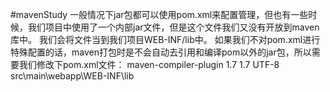 #mavenStudy
一般情况下jar包都可以使用pom.xml来配置管理，但也有一些时候，我们项目中使用了一个内部jar文件，但是这个文件我们又没有开放到maven库中。
我们会将文件当到我们项目WEB-INF/lib中。
如果我们不对pom.xml进行特殊配置的话，maven打包时是不会自动去引用和编译pom以外的jar包，所以需要我们修改下pom.xml文件：
    <plugin>
        <artifactId>maven-compiler-plugin</artifactId>
        <configuration>
            <source>1.7</source>
            <target>1.7</target>
            <encoding>UTF-8</encoding>
            <compilerArguments>
                <extdirs>src\main\webapp\WEB-INF\lib</extdirs>
            </compilerArguments>
        </configuration>
    </plugin>

    